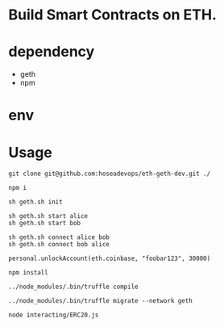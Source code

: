 # Build Smart Contracts on ETH.

# dependency
- geth
- npm

# env

# Usage

```
git clone git@github.com:hoseadevops/eth-geth-dev.git ./

npm i

sh geth.sh init

sh geth.sh start alice
sh geth.sh start bob

sh geth.sh connect alice bob
sh geth.sh connect bob alice

personal.unlockAccount(eth.coinbase, "foobar123", 30000)

npm install

../node_modules/.bin/truffle compile

../node_modules/.bin/truffle migrate --network geth

node interacting/ERC20.js
```